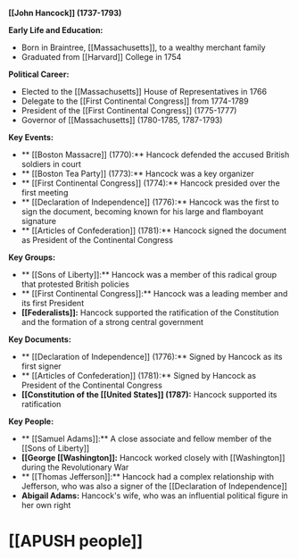  **[[John Hancock]] (1737-1793)**

**Early Life and Education:**
* Born in Braintree, [[Massachusetts]], to a wealthy merchant family
* Graduated from [[Harvard]] College in 1754

**Political Career:**
* Elected to the [[Massachusetts]] House of Representatives in 1766
* Delegate to the [[First Continental Congress]] from 1774-1789
* President of the [[First Continental Congress]] (1775-1777)
* Governor of [[Massachusetts]] (1780-1785, 1787-1793)

**Key Events:**
* ** [[Boston Massacre]] (1770):** Hancock defended the accused British soldiers in court
* ** [[Boston Tea Party]] (1773):** Hancock was a key organizer
* ** [[First Continental Congress]] (1774):** Hancock presided over the first meeting
* ** [[Declaration of Independence]] (1776):** Hancock was the first to sign the document, becoming known for his large and flamboyant signature
* ** [[Articles of Confederation]] (1781):** Hancock signed the document as President of the Continental Congress

**Key Groups:**
* ** [[Sons of Liberty]]:** Hancock was a member of this radical group that protested British policies
* ** [[First Continental Congress]]:** Hancock was a leading member and its first President
* **[[Federalists]]:** Hancock supported the ratification of the Constitution and the formation of a strong central government

**Key Documents:**
* ** [[Declaration of Independence]] (1776):** Signed by Hancock as its first signer
* ** [[Articles of Confederation]] (1781):** Signed by Hancock as President of the Continental Congress
* **[[Constitution of the [[United States]] (1787):** Hancock supported its ratification

**Key People:**
* ** [[Samuel Adams]]:** A close associate and fellow member of the [[Sons of Liberty]]
* **[[George [[Washington]]:** Hancock worked closely with [[Washington]] during the Revolutionary War
* ** [[Thomas Jefferson]]:** Hancock had a complex relationship with Jefferson, who was also a signer of the [[Declaration of Independence]]
* **Abigail Adams:** Hancock's wife, who was an influential political figure in her own right
# [[APUSH people]]